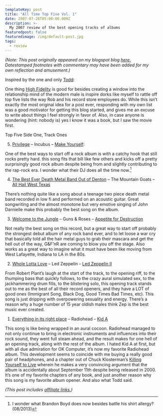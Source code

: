 ```yaml
---
templateKey: post
title: "All Time Top Five Vol. 1"
date: 2007-07-26T05:00:00.000Z
description: >-
  My 2007 review of the best opening tracks of albums
featuredpost: false
featuredimage: /img/default-post.jpg
tags:
  - review
---
```


*(Note: This post originally appeared on my blogspot blog [here.][1] Datestamped footnotes with commentary may have been added for my own reflection and amusement.)*

 [1]: http://craigtsoandso.blogspot.com/2007/07/chasing-rennaissance.html

Inspired by the one and only [Todd][2]:

 [2]: http://iutodd.blogspot.com/2007/07/top-five-side-ones-tracks-ones.html

One thing [High Fidelity][3] is good for besides creating a window into the relationship mind of the modern male is inspire dorks like myself to rattle off top five lists the way Rob and his record store employees do. While this isn’t exactly the most original idea for a post ever, responding with my own list was a good motivator for getting this blog started, and gives me an excuse to write about things I feel strongly in favor of. Also, in case anyone is wondering (hint: nobody is) yes I know it was a book, but I saw the movie first.

 [3]: http://www.amazon.com/dp/B005CNFVOA?tag=craigsturgisc-20

Top Five Side One, Track Ones

5. [Privilege][4] – Incubus – [Make Yourself][5]:

 [4]: http://youtu.be/BbAzB-KRaHo
 [5]: http://www.amazon.com/dp/B00138J1NU/?tag=craigsturgisc-20

One of the best ways to start off a rock album is with a catchy hook that still rocks pretty hard. this song fits that bill like few others and kicks off a pretty surprisingly good rock album despite being from and slightly contributing to the rap-rock era. I wonder what their DJ does all the time now.[^1]

 [^1]: I wonder what Brandon Boyd does now besides batlle his shirt allergy? (08/2013)

4. [The Best Ever Death Metal Band Out of Denton][6] – The Mountain Goats – [All Hail West Texas][7]

 [6]: http://youtu.be/4IsXKMkDAMQ
 [7]: http://www.amazon.com/dp/B00DYAVB9M/?tag=craigsturgisc-20

There’s nothing quite like a song about a teenage two piece death metal band recorded in low fi and performed on an acoustic guitar. Great songwriting and the almost monotone but very emotive singing of John Darnielle make this probably the best song on the album.

3. [Welcome to the Jungle][8] – Guns & Roses – [Appetite for Destruction][9]

 [8]: http://youtu.be/o1tj2zJ2Wvg
 [9]: http://www.amazon.com/dp/B000V6583C/?tag=craigsturgisc-20

Not really the best song on this record, but a great way to start off probably the strongest debut album of any rock band ever, and to let loose a war cry that basically told all the hair metal guys to grab their mascara and get the hell out of the way, G&F’nR are coming to blow you off the stage. Also works as a great way to imagine what it must have been like moving from West Lafayette, Indiana to LA in the 80s.

2. [Whole Lotta Love][10] – Led Zeppelin – [Led Zeppelin II][11]

 [10]: http://youtu.be/OhmmAFHwlEk
 [11]: http://www.amazon.com/dp/B0011Z5IUK/?tag=craigsturgisc-20

From Robert Plant’s laugh at the start of the track, to the opening riff, to the thumping bass that quickly follows, to the crazy aural simulated sex, to the jackhammering drum fills, to the blistering solo, this opening track stands out to me as the best of all their record openers, and they have a LOT of good ones (Immigrant Song, Black Dog, Good Times Bad Times, etc). This song is just dripping with overpowering sexuality and energy. There’s a reason why a huge number of 15 year oldish males think Zep is the best music ever created.

1. [Everything in its right place][12] – Radiohead – [Kid A][13]

 [12]: http://youtu.be/onRk0sjSgFU
 [13]: http://www.amazon.com/dp/B0019R7XXU?tag=craigsturgisc-20

This song is like being wrapped in an aural cocoon. Radiohead managed to not only continue to bring in electronic instruments and influences into their rock sound, they went full steam ahead, and the result makes for one hell of an opening track, along with the rest of the album. I hated Kid A at first, but with all due admiration for OK Computer, it’s now my favorite Radiohead album. This development seems to coincide with me buying a really good pair of headphones, and a chapter out of Chuck Klosterman’s [Killing Yourself to Live][14] wherein he makes a very convincing argument that the album is accidentally about September 11th despite being released in 2000. It’s one of my favorite chapters of any book, and just another reason why this song is my favorite album opener. And also what Todd said.

 [14]: http://www.amazon.com/dp/0743264460?tag=craigsturgisc-20

*(This post includes [affiliate links.][15])*

 [15]: /affiliate-links/
